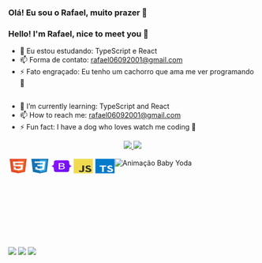 ### Olá! Eu sou o Rafael, muito prazer 👋
### Hello! I'm Rafael, nice to meet you 👋

- 🌱 Eu estou estudando: TypeScript e React
- 📫 Forma de contato: rafael06092001@gmail.com 
- ⚡ Fato engraçado: Eu tenho um cachorro que ama me ver programando 🐶
##
- 🌱 I’m currently learning: TypeScript and React
- 📫 How to reach me: rafael06092001@gmail.com
- ⚡ Fun fact: I have a dog who loves watch me coding 🐶

<div align="center">
  <a href="https://github.com/RafaelFortes01">
  <img height="150em" src="https://github-readme-stats.vercel.app/api?username=RafaelFortes01&show_icons=true&theme=github_dark&include_all_commits=true&count_private=true"/>
  <img height="150em" src="https://github-readme-stats.vercel.app/api/top-langs/?username=RafaelFortes01&layout=compact&langs_count=3&theme=github_dark"/>
</div>
  
 <div style="display: inline-block"><br>
   <img align="center" alt="HTML logo" height="30" width="40" src="https://raw.githubusercontent.com/devicons/devicon/master/icons/html5/html5-original.svg">
   <img align="center" alt="CSS logo" height="30" width="40" src="https://raw.githubusercontent.com/devicons/devicon/master/icons/css3/css3-original.svg">
   <img align="center" alt="Bootstrap logo" height="30" width="40" src="https://raw.githubusercontent.com/devicons/devicon/6910f0503efdd315c8f9b858234310c06e04d9c0/icons/bootstrap/bootstrap-original.svg">
   <img align="center" alt="JavaScript logo" height="30" width="40" src="https://raw.githubusercontent.com/devicons/devicon/master/icons/javascript/javascript-original.svg">
   <img align="center" alt="JavaScript logo" height="30" width="40" src="https://raw.githubusercontent.com/devicons/devicon/6910f0503efdd315c8f9b858234310c06e04d9c0/icons/typescript/typescript-original.svg">
   <img align="right" alt="Animação Baby Yoda" height="150" src="https://c.tenor.com/7rMJZKO5CYYAAAAC/baby-yoda-hi.gif">
 </div>
  
  
  ##
  <div>
    <a href="https://www.facebook.com/rafael.forteslacerda" target="_blank"><img src="https://img.shields.io/badge/Facebook-1877F2?style=for-the-badge&logo=facebook&logoColor=white" target="_blank"></a>
    <a href="https://www.instagram.com/rafa.fortes_/" target="_blank"><img src="https://img.shields.io/badge/-Instagram-%23E4405F?style=for-the-badge&logo=instagram&logoColor=white" target="_blank"></a>
    <a href = "mailto:rafael06092001@gmail.com"><img src="https://img.shields.io/badge/-Gmail-%23333?style=for-the-badge&logo=gmail&logoColor=white" target="_blank"></a>
  </div>
